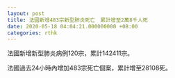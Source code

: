 ```yaml
---
layout: post
title: 法國新增483宗新型肺炎死亡　累計增至2萬8千人死
date: 2020-05-18 04:04:21.000000000 +08:00
categories: rthk
---
```


法國新增新型肺炎病例120宗，累計142411宗。

法國過去24小時內增加483宗死亡個案，累計增至28108死。
